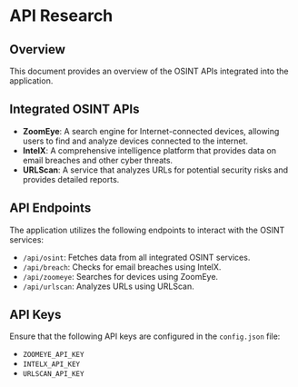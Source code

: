 # API Research

## Overview
This document provides an overview of the OSINT APIs integrated into the application.

## Integrated OSINT APIs

- **ZoomEye**: A search engine for Internet-connected devices, allowing users to find and analyze devices connected to the internet.
- **IntelX**: A comprehensive intelligence platform that provides data on email breaches and other cyber threats.
- **URLScan**: A service that analyzes URLs for potential security risks and provides detailed reports.

## API Endpoints
The application utilizes the following endpoints to interact with the OSINT services:
- `/api/osint`: Fetches data from all integrated OSINT services.
- `/api/breach`: Checks for email breaches using IntelX.
- `/api/zoomeye`: Searches for devices using ZoomEye.
- `/api/urlscan`: Analyzes URLs using URLScan.

## API Keys
Ensure that the following API keys are configured in the `config.json` file:
- `ZOOMEYE_API_KEY`
- `INTELX_API_KEY`
- `URLSCAN_API_KEY`
